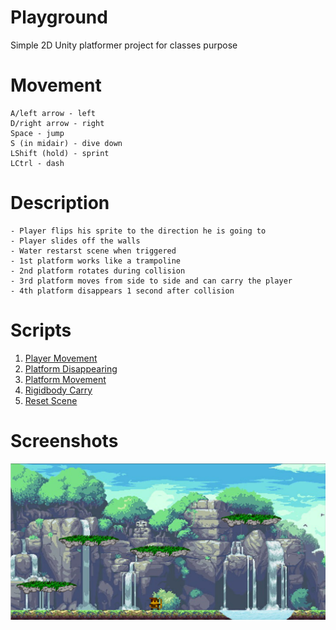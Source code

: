 # Playground
Simple 2D Unity platformer project for classes purpose

# Movement
```
A/left arrow - left
D/right arrow - right
Space - jump
S (in midair) - dive down
LShift (hold) - sprint
LCtrl - dash
```

# Description
```
- Player flips his sprite to the direction he is going to
- Player slides off the walls
- Water restarst scene when triggered
- 1st platform works like a trampoline
- 2nd platform rotates during collision
- 3rd platform moves from side to side and can carry the player
- 4th platform disappears 1 second after collision
```

# Scripts
1. [Player Movement](Playground/Assets/Scripts/PlayerMovement.cs)
2. [Platform Disappearing](Playground/Assets/Scripts/PlatformDiasppearing.cs)
3. [Platform Movement](Playground/Assets/Scripts/PlatformMovement.cs)
4. [Rigidbody Carry](Playground/Assets/Scripts/RigidbodyCarry.cs)
5. [Reset Scene](Playground/Assets/Scripts/Water.cs)

# Screenshots
<img src="screenshots/screenshot.png">